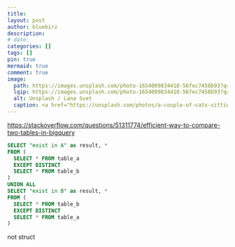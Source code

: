 ```yaml
---
title:
layout: post
author: bluebirz
description:
# date:
categories: []
tags: []
pin: true
mermaid: true
comment: true
image:
  path: https://images.unsplash.com/photo-1654009834418-56fec7458b93?q=80&w=1486&auto=format&fit=crop&ixlib=rb-4.1.0&ixid=M3wxMjA3fDB8MHxwaG90by1wYWdlfHx8fGVufDB8fHx8fA%3D%3D
  lqip: https://images.unsplash.com/photo-1654009834418-56fec7458b93?q=10&w=490&auto=format&fit=crop&ixlib=rb-4.1.0&ixid=M3wxMjA3fDB8MHxwaG90by1wYWdlfHx8fGVufDB8fHx8fA%3D%3D
  alt: Unsplash / Lana Svet
  caption: <a href="https://unsplash.com/photos/a-couple-of-cats-sitting-next-to-each-other-Uww91YzLakU">Unsplash / Lana Svet</a>
---
```


<https://stackoverflow.com/questions/51311774/efficient-way-to-compare-two-tables-in-bigquery>

```sql
SELECT "exist in A" as result, *
FROM (
  SELECT * FROM table_a
  EXCEPT DISTINCT 
  SELECT * FROM table_b
)
UNION ALL
SELECT "exist in B" as result, *
FROM (
  SELECT * FROM table_b
  EXCEPT DISTINCT
  SELECT * FROM table_a
)
```

not struct
